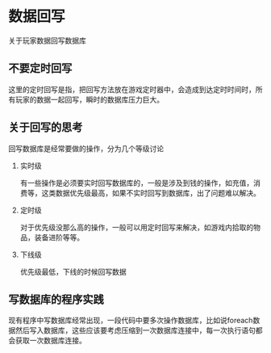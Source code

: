 数据回写
===

关于玩家数据回写数据库

不要定时回写
---

这里的定时回写是指，把回写方法放在游戏定时器中，会造成到达定时时间时，所有玩家的数据一起回写，瞬时的数据库压力巨大。

关于回写的思考
---

回写数据库是经常要做的操作，分为几个等级讨论

1. 实时级

    有一些操作是必须要实时回写数据库的，一般是涉及到钱的操作，如充值，消费等，这类数据优先级最高，如果不实时回写到数据库，出了问题难以解决。

2. 定时级

    对于优先级没那么高的操作，一般可以用定时回写来解决，如游戏内拾取的物品，装备进阶等等。

3. 下线级

    优先级最低，下线的时候回写数据

写数据库的程序实践
---

现有程序中写数据库经常出现，一段代码中要多次操作数据库，比如说foreach数据然后写入数据库，这些应该要考虑压缩到一次数据库连接中，每一次执行语句都会获取一次数据库连接。